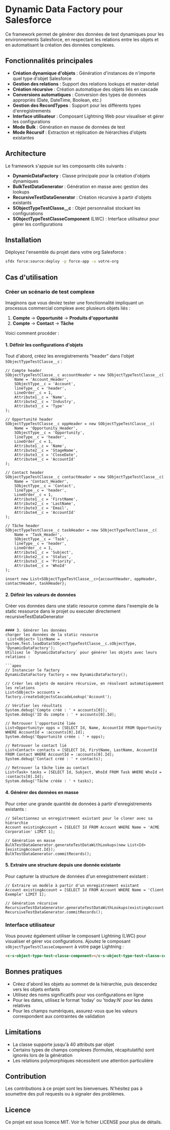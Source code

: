 # Dynamic Data Factory pour Salesforce

Ce framework permet de générer des données de test dynamiques pour les environnements Salesforce, en respectant les relations entre les objets et en automatisant la création des données complexes.

## Fonctionnalités principales

- **Création dynamique d'objets** : Génération d'instances de n'importe quel type d'objet Salesforce
- **Gestion des relations** : Support des relations lookups et master-detail
- **Création récursive** : Création automatique des objets liés en cascade
- **Conversions automatiques** : Conversion des types de données appropriés (Date, DateTime, Boolean, etc.)
- **Gestion des RecordTypes** : Support pour les différents types d'enregistrements
- **Interface utilisateur** : Composant Lightning Web pour visualiser et gérer les configurations
- **Mode Bulk** : Génération en masse de données de test
- **Mode Récursif** : Extraction et réplication de hiérarchies d'objets existantes

## Architecture

Le framework s'appuie sur les composants clés suivants :

- **DynamicDataFactory** : Classe principale pour la création d'objets dynamiques
- **BulkTestDataGenerator** : Génération en masse avec gestion des lookups
- **RecursiveTestDataGenerator** : Création récursive à partir d'objets existants
- **SObjectTypeTestClasse__c** : Objet personnalisé stockant les configurations
- **SObjectTypeTestClasseComponent** (LWC) : Interface utilisateur pour gérer les configurations

## Installation

Déployez l'ensemble du projet dans votre org Salesforce :

```bash
sfdx force:source:deploy -p force-app -u votre-org
```

## Cas d'utilisation

### Créer un scénario de test complexe

Imaginons que vous deviez tester une fonctionnalité impliquant un processus commercial complexe avec plusieurs objets liés :

1. **Compte** → **Opportunité** → **Produits d'opportunité**
2. **Compte** → **Contact** → **Tâche**

Voici comment procéder :

#### 1. Définir les configurations d'objets

Tout d'abord, créez les enregistrements "header" dans l'objet `SObjectTypeTestClasse__c` :

```apex
// Compte header
SObjectTypeTestClasse__c accountHeader = new SObjectTypeTestClasse__c(
    Name = 'Account_Header',
    SObjectType__c = 'Account',
    lineType__c = 'header',
    LineOrder__c = 1,
    Attribute1__c = 'Name',
    Attribute2__c = 'Industry',
    Attribute3__c = 'Type'
);

// Opportunité header
SObjectTypeTestClasse__c oppHeader = new SObjectTypeTestClasse__c(
    Name = 'Opportunity_Header',
    SObjectType__c = 'Opportunity',
    lineType__c = 'header',
    LineOrder__c = 1,
    Attribute1__c = 'Name',
    Attribute2__c = 'StageName',
    Attribute3__c = 'CloseDate',
    Attribute4__c = 'AccountId'
);

// Contact header
SObjectTypeTestClasse__c contactHeader = new SObjectTypeTestClasse__c(
    Name = 'Contact_Header',
    SObjectType__c = 'Contact',
    lineType__c = 'header',
    LineOrder__c = 1,
    Attribute1__c = 'FirstName',
    Attribute2__c = 'LastName',
    Attribute3__c = 'Email',
    Attribute4__c = 'AccountId'
);

// Tâche header
SObjectTypeTestClasse__c taskHeader = new SObjectTypeTestClasse__c(
    Name = 'Task_Header',
    SObjectType__c = 'Task',
    lineType__c = 'header',
    LineOrder__c = 1,
    Attribute1__c = 'Subject',
    Attribute2__c = 'Status',
    Attribute3__c = 'Priority', 
    Attribute4__c = 'WhoId'
);

insert new List<SObjectTypeTestClasse__c>{accountHeader, oppHeader, contactHeader, taskHeader};
```

#### 2. Définir les valeurs de données

Créer vos données dans une static resource comme dans l'exemple de la static ressource dans le projet
ou executer directement  recursiveTestDataGenerator
```

#### 3. Générer les données
charger les données de la static resource
 List<Object> listName = System.Test.loadData(SObjectTypeTestClasse__c.sObjectType, 'DynamicDataFactory');
Utilisez le `DynamicDataFactory` pour générer les objets avec leurs relations :

```apex
// Instancier le factory
DynamicDataFactory factory = new DynamicDataFactory();

// Créer les objets de manière récursive, en résolvant automatiquement les relations
List<SObject> accounts = factory.createSobjectsCascadeLookup('Account');

// Vérifier les résultats
System.debug('Compte créé : ' + accounts[0]);
System.debug('ID du compte : ' + accounts[0].Id);

// Retrouver l'opportunité liée
List<Opportunity> opps = [SELECT Id, Name, AccountId FROM Opportunity WHERE AccountId = :accounts[0].Id];
System.debug('Opportunité créée : ' + opps);

// Retrouver le contact lié
List<Contact> contacts = [SELECT Id, FirstName, LastName, AccountId FROM Contact WHERE AccountId = :accounts[0].Id];
System.debug('Contact créé : ' + contacts);

// Retrouver la tâche liée au contact
List<Task> tasks = [SELECT Id, Subject, WhoId FROM Task WHERE WhoId = :contacts[0].Id];
System.debug('Tâche créée : ' + tasks);
```

#### 4. Générer des données en masse

Pour créer une grande quantité de données à partir d'enregistrements existants :

```apex
// Sélectionnez un enregistrement existant pour le cloner avec sa hiérarchie
Account existingAccount = [SELECT Id FROM Account WHERE Name = 'ACME Corporation' LIMIT 1];

// Génération en masse
BulkTestDataGenerator.generateTestDataWithLookups(new List<Id>{existingAccount.Id});
BulkTestDataGenerator.commitRecords();
```

#### 5. Extraire une structure depuis une donnée existante

Pour capturer la structure de données d'un enregistrement existant :

```apex
// Extraire un modèle à partir d'un enregistrement existant
Account existingAccount = [SELECT Id FROM Account WHERE Name = 'Client Exemple' LIMIT 1];

// Génération récursive
RecursiveTestDataGenerator.generateTestDataWithLookups(existingAccount.Id);
RecursiveTestDataGenerator.commitRecords();
```

### Interface utilisateur

Vous pouvez également utiliser le composant Lightning (LWC) pour visualiser et gérer vos configurations. Ajoutez le composant `sObjectTypeTestClasseComponent` à votre page Lightning :

```html
<c-s-object-type-test-classe-component></c-s-object-type-test-classe-component>
```

## Bonnes pratiques

- Créez d'abord les objets au sommet de la hiérarchie, puis descendez vers les objets enfants
- Utilisez des noms significatifs pour vos configurations en ligne
- Pour les dates, utilisez le format 'today' ou 'today:N' pour les dates relatives
- Pour les champs numériques, assurez-vous que les valeurs correspondent aux contraintes de validation

## Limitations

- La classe supporte jusqu'à 40 attributs par objet
- Certains types de champs complexes (formules, récapitulatifs) sont ignorés lors de la génération
- Les relations polymorphiques nécessitent une attention particulière

## Contribution

Les contributions à ce projet sont les bienvenues. N'hésitez pas à soumettre des pull requests ou à signaler des problèmes.

## Licence

Ce projet est sous licence MIT. Voir le fichier LICENSE pour plus de détails.
